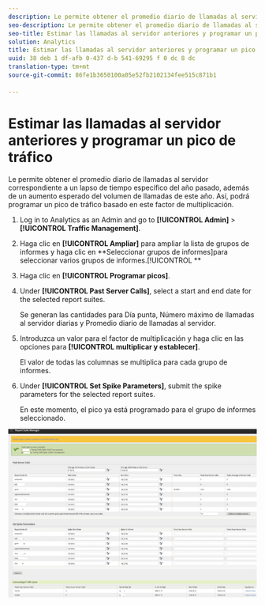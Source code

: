 ```yaml
---
description: Le permite obtener el promedio diario de llamadas al servidor correspondiente a un lapso de tiempo específico del año pasado, además de un aumento esperado del volumen de llamadas de este año. Así, podrá programar un pico de tráfico basado en este factor de multiplicación.
seo-description: Le permite obtener el promedio diario de llamadas al servidor correspondiente a un lapso de tiempo específico del año pasado, además de un aumento esperado del volumen de llamadas de este año. Así, podrá programar un pico de tráfico basado en este factor de multiplicación.
seo-title: Estimar las llamadas al servidor anteriores y programar un pico de tráfico
solution: Analytics
title: Estimar las llamadas al servidor anteriores y programar un pico de tráfico
uuid: 38 deb 1 df-afb 0-437 d-b 541-69295 f 0 dc 8 dc
translation-type: tm+mt
source-git-commit: 86fe1b3650100a05e52fb2102134fee515c871b1

---
```



# Estimar las llamadas al servidor anteriores y programar un pico de tráfico

Le permite obtener el promedio diario de llamadas al servidor correspondiente a un lapso de tiempo específico del año pasado, además de un aumento esperado del volumen de llamadas de este año. Así, podrá programar un pico de tráfico basado en este factor de multiplicación.

1. Log in to Analytics as an Admin and go to **[!UICONTROL Admin]** &gt; **[!UICONTROL Traffic Management]**.

1. Haga clic en **[!UICONTROL Ampliar]** para ampliar la lista de grupos de informes y haga clic en **Seleccionar grupos de informes]para seleccionar varios grupos de informes.[!UICONTROL **

1. Haga clic en **[!UICONTROL Programar picos]**.
1. Under **[!UICONTROL Past Server Calls]**, select a start and end date for the selected report suites.

   Se generan las cantidades para Día punta, Número máximo de llamadas al servidor diarias y Promedio diario de llamadas al servidor.

1. Introduzca un valor para el factor de multiplicación y haga clic en las opciones para **[!UICONTROL multiplicar y establecer]**.

   El valor de todas las columnas se multiplica para cada grupo de informes.

1. Under **[!UICONTROL Set Spike Parameters]**, submit the spike parameters for the selected report suites.

   En este momento, el pico ya está programado para el grupo de informes seleccionado.

![](assets/past_server_calls.png)

